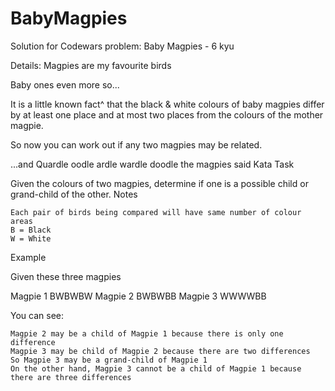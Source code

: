 # BabyMagpies
Solution for Codewars problem: Baby Magpies - 6 kyu

Details:
Magpies are my favourite birds

Baby ones even more so...

It is a little known fact^ that the black & white colours of baby magpies differ by at least one place and at most two places from the colours of the mother magpie.

So now you can work out if any two magpies may be related.

...and Quardle oodle ardle wardle doodle the magpies said
Kata Task

Given the colours of two magpies, determine if one is a possible child or grand-child of the other.
Notes

    Each pair of birds being compared will have same number of colour areas
    B = Black
    W = White

Example

Given these three magpies

Magpie 1  BWBWBW
Magpie 2  BWBWBB
Magpie 3  WWWWBB

You can see:

    Magpie 2 may be a child of Magpie 1 because there is only one difference
    Magpie 3 may be child of Magpie 2 because there are two differences
    So Magpie 3 may be a grand-child of Magpie 1
    On the other hand, Magpie 3 cannot be a child of Magpie 1 because there are three differences
